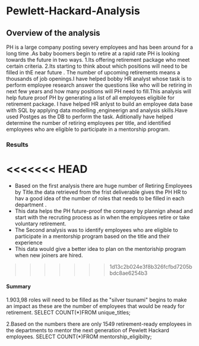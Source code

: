 # Pewlett-Hackard-Analysis

## Overview of the analysis

PH is a large company posting severy employees and has been around for a long time .As baby boomers begin to retire at a rapid rate PH is looking towards the future in two ways.
1.Its offering retirement package who meet certain criteria.
2.Its starting to think about which positions will need to be filled in thE near future .
The number of upcoming retirements means a thousands of job openings.I have helped bobby HR analyst whose task is to perform employee research answer the questions like who will be retiring in next few years and how many positions will PH need to fill.This analysis will help future proof PH by generating a list of all employees eligibile for retirement package.
I have helped HR anlyst to build an employee data base with SQL by applying data modelling ,engineerign and analysis skills.Have used Postges as the DB to perform the task.
Aditionally have helped  determine the number of retiring employees per title, and identified employees who are eligible to participate in a mentorship program.

### Results

<<<<<<< HEAD
=======
  - Based on the first analysis there are huge number of Retiring Employees by Title.the data retrieved from the frist deliverable gives the PH HR to hav a good idea of the number of roles that needs to be filled in each department .
  - This data helps the PH future-proof the company by plannign ahead and start with the recruting process as in when the employees retire or take voluntary retirement.
  - The Second analysis was to identify employees who are eligible to participate in a mentorship program based on the title and their experience 
  - This data would give a better idea to plan on the mentoriship program when new joiners are hired.

>>>>>>> 1d13c2b024e3f8b326fcfbd7205bbdc8ae6254b3

#### Summary

1.903,98 roles will need to be filled as the "silver tsunami" begins to make an impact as these are the number of employees that would be ready for retirement.
SELECT COUNT(*)FROM unique_titles;


2.Based on the numbers there are only 1549 retirement-ready employees in the departments to mentor the next generation of Pewlett Hackard employees.
SELECT COUNT(*)FROM mentorship_eligibilty;

